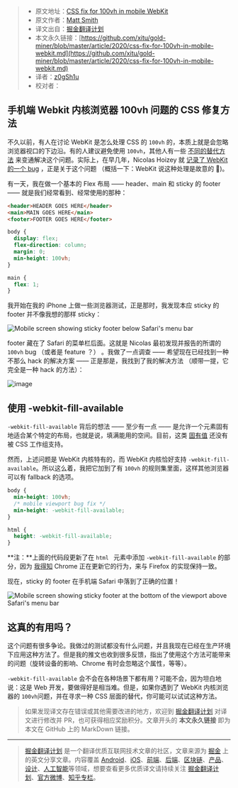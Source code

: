 > * 原文地址：[CSS fix for 100vh in mobile WebKit](https://allthingssmitty.com/2020/05/11/css-fix-for-100vh-in-mobile-webkit/)
> * 原文作者：[Matt Smith](https://allthingssmitty.com/about)
> * 译文出自：[掘金翻译计划](https://github.com/xitu/gold-miner)
> * 本文永久链接：[https://github.com/xitu/gold-miner/blob/master/article/2020/css-fix-for-100vh-in-mobile-webkit.md](https://github.com/xitu/gold-miner/blob/master/article/2020/css-fix-for-100vh-in-mobile-webkit.md)
> * 译者：[z0gSh1u](https://github.com/z0gSh1u)
> * 校对者：

## 手机端 Webkit 内核浏览器 100vh 问题的 CSS 修复方法

不久以前，有人在讨论 WebKit 是怎么处理 CSS 的 `100vh` 的，本质上就是会忽略浏览器视口的下边沿。有的人建议避免使用 `100vh`，其他人有一些 [不同的替代方法](https://medium.com/@susiekim9/how-to-compensate-for-the-ios-viewport-unit-bug-46e78d54af0d) 来变通解决这个问题。实际上，在早几年，Nicolas Hoizey 就 [记录了 WebKit 的一个 bug](https://nicolas-hoizey.com/articles/2015/02/18/viewport-height-is-taller-than-the-visible-part-of-the-document-in-some-mobile-browsers/) ，正是关于这个问题 （概括一下：WebKit 说这种处理是故意的 🧐)。

有一天，我在做一个基本的 Flex 布局 —— header、main 和 sticky 的 footer —— 就是我们经常看到、经常使用的那种：

```html
<header>HEADER GOES HERE</header>
<main>MAIN GOES HERE</main>
<footer>FOOTER GOES HERE</footer>
```

```css
body {
  display: flex; 
  flex-direction: column;
  margin: 0;
  min-height: 100vh;
}

main {
  flex: 1;
}
```

我开始在我的 iPhone 上做一些浏览器测试，正是那时，我发现本应 sticky 的 footer 并不像我想的那样 sticky：

![Mobile screen showing sticky footer below Safari's menu bar](https://allthingssmitty.com/img/posts/2020-05-11-css-fix-for-100vh-in-mobile-webkit-01.png)

footer 藏在了 Safari 的菜单栏后面。这就是 Nicolas 最初发现并报告的所谓的 `100vh` bug （或者是 feature ？） 。我做了一点调查 —— 希望现在已经找到一种不那么 hack 的解决方案 —— 正是那是，我找到了我的解决方法 （顺带一提，它完全是一种 hack 的方法）：

![image](https://user-images.githubusercontent.com/5164225/82304565-182c2080-99ef-11ea-9a18-c27545f53b87.png)

## 使用 -webkit-fill-available

`-webkit-fill-available` 背后的想法 —— 至少有一点 —— 是允许一个元素固有地适合某个特定的布局，也就是说，填满能用的空间。目前，这类 [固有值](https://caniuse.com/#feat=intrinsic-width) 还没有被 CSS 工作组支持。

然而，上述问题是 WebKit 内核特有的，而 WebKit 内核恰好支持 `-webkit-fill-available`。所以这么着，我把它加到了有 `100vh` 的规则集里面，这样其他浏览器可以有 fallback 的选项。

```css
body {
  min-height: 100vh;
  /* mobile viewport bug fix */
  min-height: -webkit-fill-available;
}

html {
  height: -webkit-fill-available;
}

```

**注：**上面的代码段更新了在 `html ` 元素中添加 `-webkit-fill-available` 的部分，因为 [我得知](https://twitter.com/bfgeek/status/1262459015155441664) Chrome 正在更新它的行为，来与 Firefox 的实现保持一致。

现在，sticky 的 footer 在手机端 Safari 中落到了正确的位置！

![Mobile screen showing sticky footer at the bottom of the viewport above Safari's menu bar](https://allthingssmitty.com/img/posts/2020-05-11-css-fix-for-100vh-in-mobile-webkit-02.png)

## 这真的有用吗？

这个问题有很多争论。我做过的测试都没有什么问题，并且我现在已经在生产环境下应用这种方法了。但是我的推文也收到很多反馈，指出了使用这个方法可能带来的问题（旋转设备的影响、Chrome 有时会忽略这个属性，等等）。

`-webkit-fill-available` 会不会在各种场景下都有用？可能不会，因为坦白地说：这是 Web 开发，要做得好是相当难。但是，如果你遇到了 WebKit 内核浏览器的 `100vh`问题，并在寻求一种 CSS 层面的替代，你可能可以试试这种方法。

> 如果发现译文存在错误或其他需要改进的地方，欢迎到 [掘金翻译计划](https://github.com/xitu/gold-miner) 对译文进行修改并 PR，也可获得相应奖励积分。文章开头的 **本文永久链接** 即为本文在 GitHub 上的 MarkDown 链接。

---

> [掘金翻译计划](https://github.com/xitu/gold-miner) 是一个翻译优质互联网技术文章的社区，文章来源为 [掘金](https://juejin.im) 上的英文分享文章。内容覆盖 [Android](https://github.com/xitu/gold-miner#android)、[iOS](https://github.com/xitu/gold-miner#ios)、[前端](https://github.com/xitu/gold-miner#前端)、[后端](https://github.com/xitu/gold-miner#后端)、[区块链](https://github.com/xitu/gold-miner#区块链)、[产品](https://github.com/xitu/gold-miner#产品)、[设计](https://github.com/xitu/gold-miner#设计)、[人工智能](https://github.com/xitu/gold-miner#人工智能)等领域，想要查看更多优质译文请持续关注 [掘金翻译计划](https://github.com/xitu/gold-miner)、[官方微博](http://weibo.com/juejinfanyi)、[知乎专栏](https://zhuanlan.zhihu.com/juejinfanyi)。
